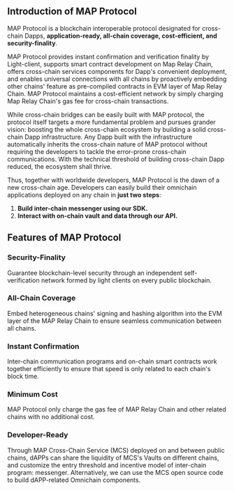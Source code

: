 ## Introduction of MAP Protocol

MAP Protocol is a blockchain interoperable protocol designated for cross-chain Dapps, **application-ready, all-chain coverage, cost-efficient, and security-finality**.

MAP Protocol provides instant confirmation and verification finality by Light-client, supports smart contract development on Map Relay Chain, offers cross-chain services components for Dapp's convenient deployment, and enables universal connections with all chains by proactively embedding other chains' feature as pre-compiled contracts in EVM layer of Map Relay Chain. MAP Protocol maintains a cost-efficient network by simply charging Map Relay Chain's gas fee for cross-chain transactions.

While cross-chain bridges can be easily built with MAP protocol, the protocol itself targets a more fundamental problem and pursues grander vision: boosting the whole cross-chain ecosystem by building a solid cross-chain Dapp infrastructure. Any Dapp built with the infrastructure automatically inherits the cross-chain nature of MAP protocol without requiring the developers to tackle the error-prone cross-chain communications. With the technical threshold of building cross-chain Dapp reduced, the ecosystem shall thrive.

Thus, together with worldwide developers, MAP Protocol is the dawn of a new cross-chain age. Developers can easily build their omnichain applications deployed on any chain in **just two steps**:

1. **Build inter-chain messenger using our SDK.**
2. **Interact with on-chain vault and data through our API.**


## Features of MAP Protocol 

### Security-Finality
Guarantee blockchain-level security through an independent self-verification network formed by light clients on every public blockchain.

### All-Chain Coverage
Embed heterogeneous chains' signing and hashing algorithm into the EVM layer of the MAP Relay Chain to ensure seamless communication between all chains.

### Instant Confirmation
Inter-chain communication programs and on-chain smart contracts work together efficiently to ensure that speed is only related to each chain's block time.

### Minimum Cost
MAP Protocol only charge the gas fee of MAP Relay Chain and other related chains with no additional cost.

### Developer-Ready
Through MAP Cross-Chain Service (MCS) deployed on and between public chains, dAPPs can share the liquidity of MCS's Vaults on different chains, and customize the entry threshold and incentive model of inter-chain program: messenger. Alternatively, we can use the MCS open source code to build dAPP-related Omnichain components.
